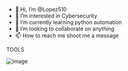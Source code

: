 - 👋 Hi, I’m @Lopez510
- 👀 I’m interested in Cybersecurity
- 🌱 I’m currently learning python automation
- 💞️ I’m looking to collaborate on anything
- 📫 How to reach me shoot me a message

TOOLS

![image]({https://github.com/canaleal/devicon/blob/new-icon-kali-linux/icons/kalilinux/kalilinux-original-wordmark.svg})


<!---
Lopez510/Lopez510 is a ✨ special ✨ repository because its `README.md` (this file) appears on your GitHub profile.
You can click the Preview link to take a look at your changes.
--->
